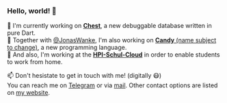 ### Hello, world! 👋

🌱 I'm currently working on [**Chest**](https://github.com/marcelgarus/chest), a new debuggable database written in pure Dart.  
🍬 Together with [@JonasWanke](https://github.com/JonasWanke), I'm also working on [**Candy** (name subject to change)](https://github.com/JonasWanke/candy), a new programming language.  
🦙 And also, I'm working at the [**HPI-Schul-Cloud**](https://hpi-schul-cloud.org) in order to enable students to work from home.


📫 Don't hesistate to get in touch with me! (digitally 😷)  
You can reach me on [Telegram](https://t.me/marcelgarus) or via [mail](mailto:marcel.garus@gmail.com).
Other contact options are listed on [my website](https://marcelgarus.dev).

<!--
**marcelgarus/marcelgarus** is a ✨ _special_ ✨ repository because its `README.md` (this file) appears on your GitHub profile.

Here are some ideas to get you started:

- 🔭 I’m currently working on ...
- 🌱 I’m currently learning ...
- 👯 I’m looking to collaborate on ...
- 🤔 I’m looking for help with ...
- 💬 Ask me about ...
- 📫 How to reach me: ...
- 😄 Pronouns: ...
- ⚡ Fun fact: ...
-->
